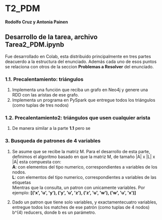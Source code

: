 # T2_PDM

**Rodolfo Cruz y Antonia Painen**

## Desarrollo de la tarea, archivo **Tarea2_PDM.ipynb**
Fue desarrollado en Colab, esta distribuido principalmente en tres partes deacuerdo a la estructura del enunciado. Además cada uno de esos puntos se relaciona con otros de la seccion **Problemas a Resolver** del enunciado. 
### **1.1. Precalentamiento: triángulos**
1. Implementa una función que reciba un grafo en Neo4j y genere una RDD con las aristas de ese grafo.
2. Implementa un programa en PySpark que entregue todos los triángulos (como tuplas de tres nodos)

### **1.2. Precalentamiento2: triángulos que usen cualquier arista**
1. De manera similar a la parte **1.1** pero se 

### **3. Busqueda de patrones de 4 variables**
1. Se asume que se recibe la matriz M.
Para el desarrollo de esta parte, definimos el algoritmo basado en que la matriz M, de tamaño |A| x |L| x |A| esta compuesta con:<br>
**A**: con elementos del tipo numerico, correspondientes a variables de los nodos.<br>
**L**: con elementos del tipo numerico, correspondientes a variables de las etiquetas<br>
Mientras que la consulta, un patron con unicamente variables. Por ejemplo: **[('x', 'u', 'y'), ('y', 'u', 'z'), ('z', 'u', 'w'), ('w', 'u', 'x')]**

2. Dado un patron que tiene solo variables, y exactamentecuatro variables, entregue todos los matches de ese patrón (como tuplas de 4 nodos) b^(4)
reducers, donde b es un parámetro.
